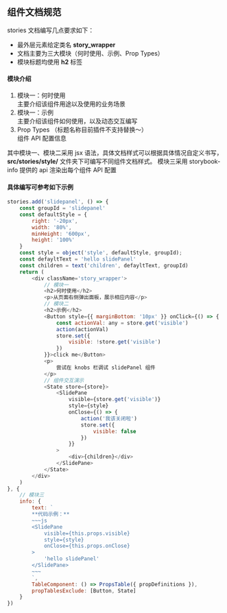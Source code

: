 
## 组件文档规范

stories 文档编写几点要求如下：

+ 最外层元素给定类名 **story_wrapper**
+ 文档主要为三大模块（何时使用、示例、Prop Types）
+ 模块标题均使用 **h2** 标签

#### 模块介绍
1. 模块一：何时使用  
    主要介绍该组件用途以及使用的业务场景
2. 模块一：示例  
    主要介绍该组件如何使用，以及动态交互编写
3. Prop Types （标题名称目前插件不支持替换～）  
    组件 API 配置信息

其中模块一、模块二采用 jsx 语法，具体文档样式可以根据具体情况自定义书写， **src/stories/style/** 文件夹下可编写不同组件文档样式。
模块三采用 storybook-info 提供的 api 渲染出每个组件 API 配置

#### 具体编写可参考如下示例
```js
stories.add('slidepanel', () => {
    const groupId = 'slidepanel'
    const defaultStyle = {
        right: '-20px',
        width: '80%',
        minHeight: '600px',
        height: '100%'
    }
    const style = object('style', defaultStyle, groupId);
    const defayltText = 'hello slidePanel'
    const children = text('children', defayltText, groupId)
    return (
        <div className='story_wrapper'>
            // 模块一
            <h2>何时使用</h2>
            <p>从页面右侧弹出面板，展示相应内容</p>
            // 模块二
            <h2>示例</h2>
            <Button style={{ marginBottom: '10px' }} onClick={() => {
                const actionVal: any = store.get('visible')
                action(actionVal)
                store.set({
                    visible: !store.get('visible')
                })
            }}>click me</Button>
            <p>
                尝试在 knobs 栏调试 slidePanel 组件
            </p>
            // 组件交互演示
            <State store={store}>
                <SlidePane
                    visible={store.get('visible')}
                    style={style}
                    onClose={() => {
                        action('我该关闭啦')
                        store.set({
                            visible: false
                        })
                    }}
                >
                    <div>{children}</div>
                </SlidePane>
            </State>
        </div>
    )
}, {
    // 模块三
    info: {
        text: `
        **代码示例：**
        ~~~js
        <SlidePane
            visible={this.props.visible}
            style={style}
            onClose={this.props.onClose}
        >
            'hello slidePanel'
        </SlidePane>
        ~~~
        `,
        TableComponent: () => PropsTable({ propDefinitions }),
        propTablesExclude: [Button, State]
    }
})
```





